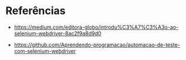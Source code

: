 # Referências

* https://medium.com/editora-globo/introdu%C3%A7%C3%A3o-ao-selenium-webdriver-8ac2f9a8d9d0

* https://github.com/Aprendendo-programacao/automacao-de-teste-com-selenium-webdriver